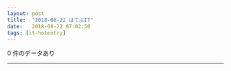 ```yaml
---
layout: post
title:  "2018-08-22 はてぶIT"
date:   2018-08-22 07:02:50
tags: [it-hotentry]
---
```

0 件のデータあり

<hr>
